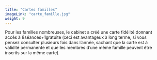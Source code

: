 ```yaml
---
title: "Cartes familles"
imageLink: "carte_famille.jpg"
weight: 9
---
```


Pour les familles nombreuses, le cabinet a créé une carte fidélité donnant accès à 8séances+1gratuite (ceci est avantageux à long terme, si vous pensez consulter plusieurs fois dans l’année, sachant que la carte est à validité permanente et que les membres d’une même famille peuvent être inscrits sur la même carte).
